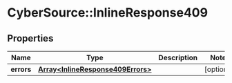 # CyberSource::InlineResponse409

## Properties
Name | Type | Description | Notes
------------ | ------------- | ------------- | -------------
**errors** | [**Array&lt;InlineResponse409Errors&gt;**](InlineResponse409Errors.md) |  | [optional] 


